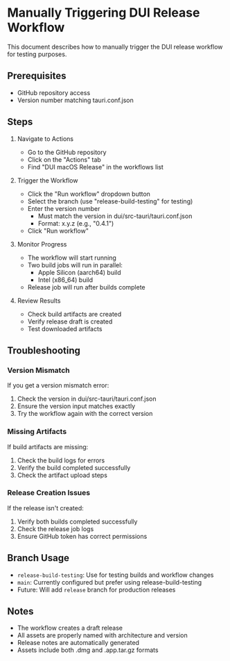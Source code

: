 # Manually Triggering DUI Release Workflow

This document describes how to manually trigger the DUI release workflow for testing purposes.

## Prerequisites
- GitHub repository access
- Version number matching tauri.conf.json

## Steps

1. Navigate to Actions
   - Go to the GitHub repository
   - Click on the "Actions" tab
   - Find "DUI macOS Release" in the workflows list

2. Trigger the Workflow
   - Click the "Run workflow" dropdown button
   - Select the branch (use "release-build-testing" for testing)
   - Enter the version number
     * Must match the version in dui/src-tauri/tauri.conf.json
     * Format: x.y.z (e.g., "0.4.1")
   - Click "Run workflow"

3. Monitor Progress
   - The workflow will start running
   - Two build jobs will run in parallel:
     * Apple Silicon (aarch64) build
     * Intel (x86_64) build
   - Release job will run after builds complete

4. Review Results
   - Check build artifacts are created
   - Verify release draft is created
   - Test downloaded artifacts

## Troubleshooting

### Version Mismatch
If you get a version mismatch error:
1. Check the version in dui/src-tauri/tauri.conf.json
2. Ensure the version input matches exactly
3. Try the workflow again with the correct version

### Missing Artifacts
If build artifacts are missing:
1. Check the build logs for errors
2. Verify the build completed successfully
3. Check the artifact upload steps

### Release Creation Issues
If the release isn't created:
1. Verify both builds completed successfully
2. Check the release job logs
3. Ensure GitHub token has correct permissions

## Branch Usage

- `release-build-testing`: Use for testing builds and workflow changes
- `main`: Currently configured but prefer using release-build-testing
- Future: Will add `release` branch for production releases

## Notes

- The workflow creates a draft release
- All assets are properly named with architecture and version
- Release notes are automatically generated
- Assets include both .dmg and .app.tar.gz formats